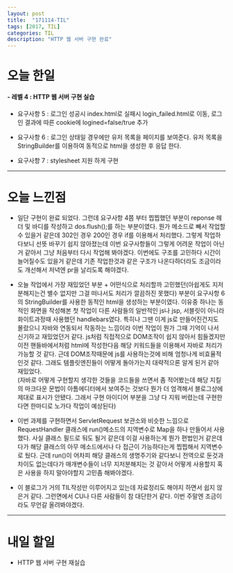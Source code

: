 ```yaml
---
layout: post
title:  "171114-TIL"
tags: [2017, TIL]
categories: TIL
description: "HTTP 웹 서버 구현 완료"
---
```


오늘 한일
========

#### - 레벨 4 : HTTP 웹 서버 구현 실습  

  - 요구사항 5 : 로그인 성공시 index.html로 실패시 login_failed.html로 이동, 로그인 결과에 따른 cookie에 logined=false/true 추가

  - 요구사항 6 : 로그인 상태일 경우에만 유저 목록을 페이지를 보여준다. 유저 목록을 StringBuilder를 이용하여 동적으로 html을 생성한 후 응답 한다.

  - 요구사항 7 : stylesheet 지원 하게 구현

---

오늘 느낀점
==========

- 일단 구현이 완료 되었다. 그런데 요구사항 4쯤 부터 찝찝했던 부분이 reponse 헤더 및 바디를 작성하고 dos.flush();를 하는 부분이였다. 뭔가 메소드로 빼서 작업할 수 있을거 같은데 302인 경우 200인 경우 if를 이용해서 처리했다. 그렇게 작업하다보니 선뜻 바꾸기 쉽지 않아졌는데 이번 요구사항들이 그렇게 어려운 작업이 아닌거 같아서 그냥 처음부터 다시 작업해 봐야겠다. 이번에도 구조를 고민하다 시간이 늘어질수도 있을거 같은데 기존 작업한것과 같은 구조가 나온다하더라도 조금이라도 개선해서 저녁엔 pr을 날리도록 해야겠다.

- 오늘 작업에서 가장 재밌었던 부분 + 어떤식으로 처리할까 고민했던(아쉽게도 지저분해지는건 별수 없지만 그걸 떠나서도 처리가 깔끔하진 못했다) 부분이 요구사항 6의 StringBuilder를 사용한 동적인 html을 생성하는 부분이였다. 이유중 하나는 동적인 화면을 작성해본 첫 작업이 다른 사람들의 일반적인 js나 jsp, 서블릿이 아니라 화이트과정때 사용했던 handlebars였다. 특히나 그땐 이게 js로 만들어진건지도 몰랐으니 자바와 연동되서 작동하는 느낌이라 이번 작업이 뭔가 그때 기억이 나서 신기하고 재밌었던거 같다. js처럼 직접적으로 DOM조작이 쉽지 않아서 힘들겠지만 이전 핸들바에서처럼 html에 작성한다음 해당 키워드들을 이용해서 자바로 처리가 가능할 것 같다. 근데 DOM조작때문에 js를 사용하는것에 비해 엄청나게 비효율적인것 같다. 그래도 템플릿엔진들이 어떻게 돌아가는지 대략적으론 알게 된거 같아 재밌었다.  
(자바로 어떻게 구현할지 생각한 것들을 코드들을 쓰면서 좀 적어봤는데 해당 지킬의 마크다운 문법이 아톰에디터에서 보여주는 것보다 뭔가 더 엄격해서 블로그상에 제대로 표시가 안됐다. 그래서 구현 아이디어 부분을 그냥 다 지워 버렸는데 구현한다면 한마디로 노가다 작업이 예상된다)  

- 이번 과제를 구현하면서 ServletRequest 보관소와 비슷한 느낌으로 RequestHandler 클래스에 run()메소드의 지역변수로 Map을 하나 만들어서 사용했다. 사실 클래스 필드로 둬도 될거 같은데 이걸 사용하는게 뭔가 편법인거 같은데다가 해당 클래스의 아무 메소드에서나 다 접근이 가능하다는게 찝찝해서 지역변수로 뒀다. 근데 run()이 어차피 해당 클래스의 생명주기와 같다보니 전역으로 둔것과 차이도 없는데다가 매개변수들이 너무 지저분해지는 것 같아서 어떻게 사용할지 혹은 사용을 하지 말아야할지 고민좀 해봐야겠다.

- 이 블로그가 거의 TIL작성만 이루어지고 있는데 자료정리도 해야지 하면서 쉽지 않은거 같다. 그런면에서 CU나 다른 사람들이 참 대단한거 같다. 이번 주말엔 조금이라도 무언갈 올려봐야겠다.

---

내일 할일
=========

- HTTP 웹 서버 구현 재실습
